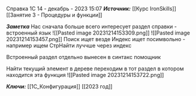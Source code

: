 
Справка 1С
 14 - декабрь - 2023  15:07 
***Источник:***  [[Курс IronSkills]] [[Занятие 3 - Процедуры и функции]]

***Заметка*** 
Нас сначала больше всего интересует раздел справки - встроенный язык
![[Pasted image 20231214153309.png]]
![[Pasted image 20231214153457.png]]
Поиск ищет везде
Индекс ищет посимвольно - например ищем СтрНайти луччше через индекс

Встроенный раздел отдельно вынесен в синтакс помощник

Найти текущий элемент в дереве
переходим в тот раздел в котором находится эта функция
![[Pasted image 20231214153722.png]]




***Ключи:*** [[1С_Конфигурация]] [[2023 год]]